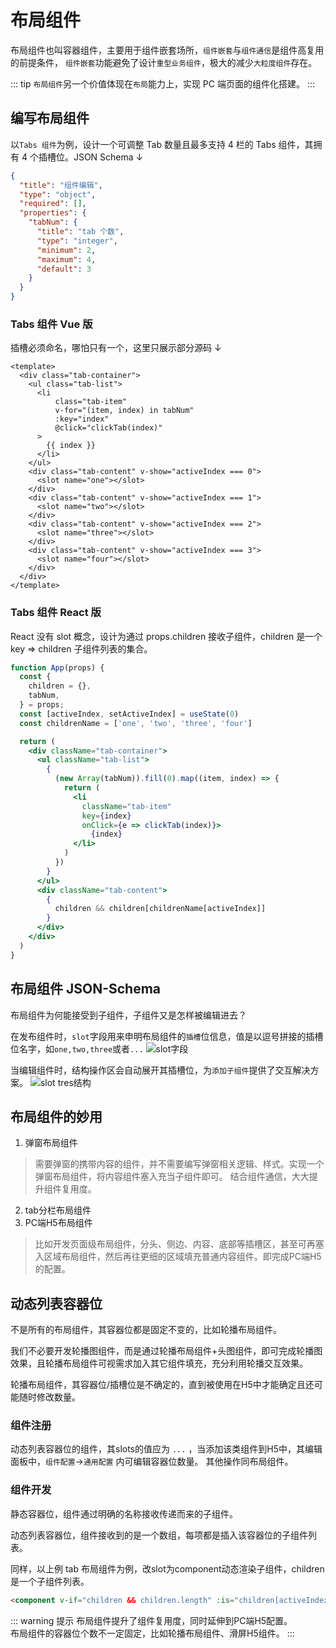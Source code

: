 # 布局组件
布局组件也叫容器组件，主要用于组件嵌套场所，`组件嵌套`与`组件通信`是组件高复用的前提条件，
`组件嵌套`功能避免了设计`重型业务组件`，极大的减少`大粒度组件`存在。

::: tip
`布局组件`另一个价值体现在`布局`能力上，实现 PC 端页面的组件化搭建。
:::

## 编写布局组件
以`Tabs 组件`为例，设计一个可调整 Tab 数量且最多支持 4 栏的 Tabs 组件，其拥有 4 个插槽位。JSON Schema ↓
```json
{
  "title": "组件编辑",
  "type": "object",
  "required": [],
  "properties": {
    "tabNum": {
      "title": "tab 个数",
      "type": "integer",
      "minimum": 2,
      "maximum": 4,
      "default": 3
    }
  }
}
```

### Tabs 组件 Vue 版
插槽必须命名，哪怕只有一个，这里只展示部分源码 ↓
```Vue
<template>
  <div class="tab-container">
    <ul class="tab-list">
      <li
          class="tab-item"
          v-for="(item, index) in tabNum"
          :key="index"
          @click="clickTab(index)"
      >
        {{ index }}
      </li>
    </ul>
    <div class="tab-content" v-show="activeIndex === 0">
      <slot name="one"></slot>
    </div>
    <div class="tab-content" v-show="activeIndex === 1">
      <slot name="two"></slot>
    </div>
    <div class="tab-content" v-show="activeIndex === 2">
      <slot name="three"></slot>
    </div>
    <div class="tab-content" v-show="activeIndex === 3">
      <slot name="four"></slot>
    </div>
  </div>
</template>
```

### Tabs 组件 React 版
React 没有 slot 概念，设计为通过 props.children 接收子组件，children 是一个 key => children 子组件列表的集合。
```jsx
function App(props) {
  const {
    children = {},
    tabNum,
  } = props;
  const [activeIndex, setActiveIndex] = useState(0)
  const childrenName = ['one', 'two', 'three', 'four']

  return (
    <div className="tab-container">
      <ul className="tab-list">
        {
          (new Array(tabNum)).fill(0).map((item, index) => {
            return (
              <li
                className="tab-item"
                key={index}
                onClick={e => clickTab(index)}>
                  {index}
              </li>
            )
          })
        }
      </ul>
      <div className="tab-content">
        {
          children && children[childrenName[activeIndex]]
        }
      </div>
    </div>
  )
}
```
## 布局组件 JSON-Schema
布局组件为何能接受到子组件，子组件又是怎样被编辑进去？

在发布组件时，`slot`字段用来申明布局组件的`插槽`位信息，值是以逗号拼接的插槽位名字，如`one,two,three`或者`...`
![slot字段](/docs/image/slot.png)

当编辑组件时，结构操作区会自动展开其插槽位，为`添加子组件`提供了交互解决方案。
![slot tres结构](/docs/image/slot-tree.png)

## 布局组件的妙用
1. 弹窗布局组件
> 需要弹窗的携带内容的组件，并不需要编写弹窗相关逻辑、样式。实现一个弹窗布局组件，将内容组件塞入充当子组件即可。
>结合组件通信，大大提升组件复用度。
2. tab分栏布局组件
3. PC端H5布局组件
> 比如开发页面级布局组件，分头、侧边、内容、底部等插槽区，甚至可再塞入区域布局组件，然后再往更细的区域填充普通内容组件。即完成PC端H5的配置。

## 动态列表容器位
不是所有的布局组件，其容器位都是固定不变的，比如轮播布局组件。

我们不必要开发轮播图组件，而是通过轮播布局组件+头图组件，即可完成轮播图效果，且轮播布局组件可视需求加入其它组件填充，充分利用轮播交互效果。

轮播布局组件，其容器位/插槽位是不确定的，直到被使用在H5中才能确定且还可能随时修改数量。

### 组件注册
动态列表容器位的组件，其slots的值应为 `...` ，当添加该类组件到H5中，其编辑面板中，`组件配置`->`通用配置` 内可编辑容器位数量。
其他操作同布局组件。

### 组件开发
静态容器位，组件通过明确的名称接收传递而来的子组件。

动态列表容器位，组件接收到的是一个数组，每项都是插入该容器位的子组件列表。

同样，以上例 tab 布局组件为例，改slot为component动态渲染子组件，children是一个子组件列表。
```html
<component v-if="children && children.length" :is="children[activeIndex]" />
```

::: warning 提示
布局组件提升了组件复用度，同时延伸到PC端H5配置。<br/>
布局组件的容器位个数不一定固定，比如轮播布局组件、滑屏H5组件。
:::

